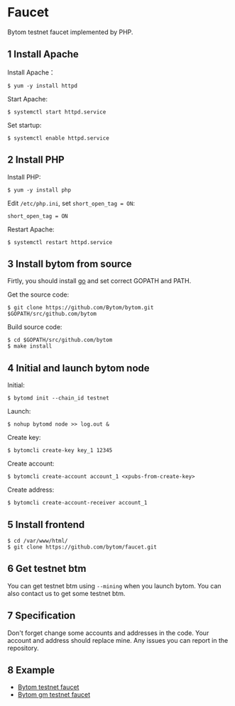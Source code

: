 Faucet
=======

Bytom testnet faucet implemented by PHP.

## 1 Install Apache

Install Apache：

```
$ yum -y install httpd
```

Start Apache:

```
$ systemctl start httpd.service
```

Set startup:

```
$ systemctl enable httpd.service
```

## 2 Install PHP

Install PHP:

```
$ yum -y install php
```

Edit `/etc/php.ini`, set `short_open_tag = ON`:

```
short_open_tag = ON
```

Restart Apache:

```
$ systemctl restart httpd.service
```

## 3 Install bytom from source

Firtly, you should install [go](https://golang.org/doc/install) and set correct GOPATH and PATH.

Get the source code:

```
$ git clone https://github.com/Bytom/bytom.git $GOPATH/src/github.com/bytom
```

Build source code:

```
$ cd $GOPATH/src/github.com/bytom
$ make install
```

## 4 Initial and launch bytom node

Initial:

```
$ bytomd init --chain_id testnet
```

Launch:

```
$ nohup bytomd node >> log.out &
```

Create key:

```
$ bytomcli create-key key_1 12345
```

Create account:

```
$ bytomcli create-account account_1 <xpubs-from-create-key>
```

Create address:

```
$ bytomcli create-account-receiver account_1
```

## 5 Install frontend

```
$ cd /var/www/html/
$ git clone https://github.com/bytom/faucet.git
```

## 6 Get testnet btm

You can get testnet btm using `--mining` when you launch bytom. You can also contact us to get some testnet btm.

## 7 Specification

Don't forget change some accounts and addresses in the code. Your account and address should replace mine. Any issues you can report in the repository.

## 8 Example

- [Bytom testnet faucet](http://test.blockmeta.com/faucet.php)
- [Bytom gm testnet faucet](http://test.blockmeta.com/faucet_gm.php)